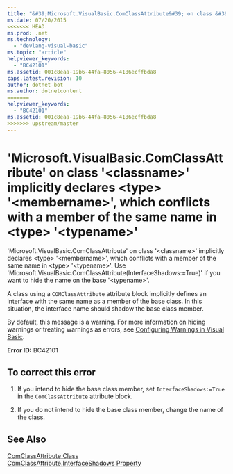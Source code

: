 ```yaml
---
title: "&#39;Microsoft.VisualBasic.ComClassAttribute&#39; on class &#39;&lt;classname&gt;&#39; implicitly declares &lt;type&gt; &#39;&lt;membername&gt;&#39;, which conflicts with a member of the same name in &lt;type&gt; &#39;&lt;typename&gt;&#39;"
ms.date: 07/20/2015
<<<<<<< HEAD
ms.prod: .net
ms.technology: 
  - "devlang-visual-basic"
ms.topic: "article"
helpviewer_keywords: 
  - "BC42101"
ms.assetid: 001c8eaa-19b6-44fa-8056-4186ecffbda8
caps.latest.revision: 10
author: dotnet-bot
ms.author: dotnetcontent
=======
helpviewer_keywords: 
  - "BC42101"
ms.assetid: 001c8eaa-19b6-44fa-8056-4186ecffbda8
>>>>>>> upstream/master
---
```

# &#39;Microsoft.VisualBasic.ComClassAttribute&#39; on class &#39;&lt;classname&gt;&#39; implicitly declares &lt;type&gt; &#39;&lt;membername&gt;&#39;, which conflicts with a member of the same name in &lt;type&gt; &#39;&lt;typename&gt;&#39;
'Microsoft.VisualBasic.ComClassAttribute' on class '\<classname>' implicitly declares \<type> '\<membername>', which conflicts with a member of the same name in \<type> '\<typename>'. Use 'Microsoft.VisualBasic.ComClassAttribute(InterfaceShadows:=True)' if you want to hide the name on the base '\<typename>'.  
  
 A class using a `COMClassAttribute` attribute block implicitly defines an interface with the same name as a member of the base class. In this situation, the interface name should shadow the base class member.  
  
 By default, this message is a warning. For more information on hiding warnings or treating warnings as errors, see [Configuring Warnings in Visual Basic](/visualstudio/ide/configuring-warnings-in-visual-basic).  
  
 **Error ID:** BC42101  
  
## To correct this error  
  
1.  If you intend to hide the base class member, set `InterfaceShadows:=True` in the `ComClassAttribute` attribute block.  
  
2.  If you do not intend to hide the base class member, change the name of the class.  
  
## See Also  
   
   
 [ComClassAttribute Class](http://msdn.microsoft.com/library/5c2f0835-9210-47dc-bc59-5c1769953574)  
 [ComClassAttribute.InterfaceShadows Property](http://msdn.microsoft.com/library/0fae25bd-e0ba-4755-a76c-3b526b1ac795)
